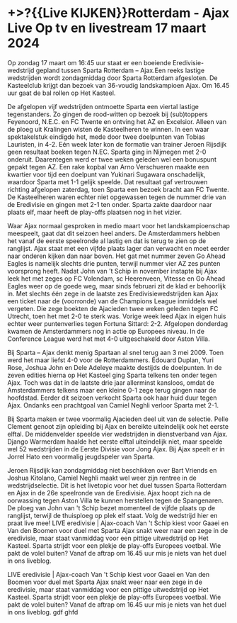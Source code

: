 <h1>+>?{{Live KIJKEN}}Rotterdam - Ajax Live Op tv en livestream 17 maart 2024</h1>
Op zondag 17 maart om 16:45 uur staat er een boeiende Eredivisie-wedstrijd gepland tussen Sparta Rotterdam – Ajax.Een reeks lastige wedstrijden wordt zondagmiddag door Sparta Rotterdam afgesloten. De Kasteelclub krijgt dan bezoek van 36-voudig landskampioen Ajax. Om 16.45 uur gaat de bal rollen op Het Kasteel.

De afgelopen vijf wedstrijden ontmoette Sparta een viertal lastige tegenstanders. Zo gingen de rood-witten op bezoek bij (sub)toppers Feyenoord, N.E.C. en FC Twente en ontving het AZ en Excelsior. Alleen van de ploeg uit Kralingen wisten de Kasteelheren te winnen. In een waar spektakelstuk eindigde het, mede door twee doelpunten van Tobias Lauristen, in 4-2. Eén week later kon de formatie van trainer Jeroen Rijsdijk geen resultaat boeken tegen N.EC. Sparta ging in Nijmegen met 2-0 onderuit. Daarentegen werd er twee weken geleden wel een bonuspunt gepakt tegen AZ. Een rake kopbal van Arno Verschueren maakte een kwartier voor tijd een doelpunt van Yukinari Sugawara onschadelijk, waardoor Sparta met 1-1 gelijk speelde. Dat resultaat gaf vertrouwen richting afgelopen zaterdag, toen Sparta een bezoek bracht aan FC Twente. De Kasteelheren waren echter niet opgewassen tegen de nummer drie van de Eredivisie en gingen met 2-1 ten onder. Sparta zakte daardoor naar plaats elf, maar heeft de play-offs plaatsen nog in het vizier.

Waar Ajax normaal gesproken in medio maart voor het landskampioenschap meespeelt, gaat dat dit seizoen heel anders. De Amsterdammers hebben het vanaf de eerste speelronde al lastig en dat is terug te zien op de ranglijst. Ajax staat met een vijfde plaats lager dan verwacht en moet eerder naar onderen kijken dan naar boven. Het gat met nummer zeven Go Ahead Eagles is namelijk slechts drie punten, terwijl nummer vier AZ zes punten voorsprong heeft. Nadat John van ’t Schip in november instapte bij Ajax leek het met zeges op FC Volendam, sc Heerenveen, Vitesse en Go Ahead Eagles weer op de goede weg, maar sinds februari zit de klad er behoorlijk in. Met slechts één zege in de laatste zes Eredivisiewedstrijden kan Ajax een ticket naar de (voorronde) van de Champions League inmiddels wel vergeten. Die zege boekten de Ajacieden twee weken geleden tegen FC Utrecht, toen het met 2-0 te sterk was. Vorige week leed Ajax in eigen huis echter weer puntenverlies tegen Fortuna Sittard: 2-2. Afgelopen donderdag kwamen de Amsterdammers nog in actie op Europees niveau. In de Conference League werd het met 4-0 uitgeschakeld door Aston Villa.

Bij Sparta – Ajax denkt menig Spartaan al snel terug aan 3 mei 2009. Toen werd het maar liefst 4-0 voor de Rotterdammers. Édouard Duplan, Yuri Rose, Joshua John en Dele Adeleye maakte destijds de doelpunten. In de zeven edities hierna op Het Kasteel ging Sparta telkens ten onder tegen Ajax. Toch was dat in de laatste drie jaar allerminst kansloos, omdat de Amsterdammers telkens maar een kleine 0-1 zege terug gingen naar de hoofdstad. Eerder dit seizoen verkocht Sparta ook haar huid duur tegen Ajax. Ondanks een prachtgoal van Camiel Neghli verloor Sparta met 2-1.

Bij Sparta maken er twee voormalig Ajacieden deel uit van de selectie. Pelle Clement genoot zijn opleiding bij Ajax en bereikte uiteindelijk ook het eerste elftal. De middenvelder speelde vier wedstrijden in dienstverband van Ajax. Django Warmerdam haalde het eerste elftal uiteindelijk niet, maar speelde wel 52 wedstrijden in de Eerste Divisie voor Jong Ajax. Bij Ajax speelt er in Jorrel Hato een voormalig jeugdspeler van Sparta.

Jeroen Rijsdijk kan zondagmiddag niet beschikken over Bart Vriends en Joshua Kitolano, Camiel Neghli maakt wel weer zijn rentree in de wedstrijdselectie. Dit is het livetopic voor het duel tussen Sparta Rotterdam en Ajax in de 26e speelronde van de Eredivisie. Ajax hoopt zich na de oorwassing tegen Aston Villa te kunnen herstellen tegen de Spangenaren. De ploeg van John van 't Schip bezet momenteel de vijfde plaats op de ranglijst, terwijl de thuisploeg op plek elf staat. Volg de wedstrijd hier en praat live mee! LIVE eredivisie | Ajax-coach Van 't Schip kiest voor Gaaei en Van den Boomen voor duel met Sparta
Ajax snakt weer naar een zege in de eredivisie, maar staat vanmiddag voor een pittige uitwedstrijd op Het Kasteel. Sparta strijdt voor een plekje de play-offs Europees voetbal. Wie pakt de volel buiten? Vanaf de aftrap om 16.45 uur mis je niets van het duel in ons liveblog.

LIVE eredivisie | Ajax-coach Van 't Schip kiest voor Gaaei en Van den Boomen voor duel met Sparta
Ajax snakt weer naar een zege in de eredivisie, maar staat vanmiddag voor een pittige uitwedstrijd op Het Kasteel. Sparta strijdt voor een plekje de play-offs Europees voetbal. Wie pakt de volel buiten? Vanaf de aftrap om 16.45 uur mis je niets van het duel in ons liveblog. gdf ghfd
